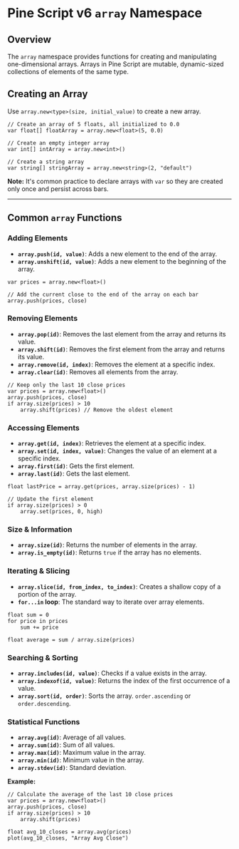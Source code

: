 # Pine Script v6 `array` Namespace

## Overview

The `array` namespace provides functions for creating and manipulating one-dimensional arrays. Arrays in Pine Script are mutable, dynamic-sized collections of elements of the same type.

## Creating an Array

Use `array.new<type>(size, initial_value)` to create a new array.

```pine
// Create an array of 5 floats, all initialized to 0.0
var float[] floatArray = array.new<float>(5, 0.0)

// Create an empty integer array
var int[] intArray = array.new<int>()

// Create a string array
var string[] stringArray = array.new<string>(2, "default")
```

**Note:** It's common practice to declare arrays with `var` so they are created only once and persist across bars.

---

## Common `array` Functions

### Adding Elements

- **`array.push(id, value)`**: Adds a new element to the end of the array.
- **`array.unshift(id, value)`**: Adds a new element to the beginning of the array.

```pine
var prices = array.new<float>()

// Add the current close to the end of the array on each bar
array.push(prices, close)
```

### Removing Elements

- **`array.pop(id)`**: Removes the last element from the array and returns its value.
- **`array.shift(id)`**: Removes the first element from the array and returns its value.
- **`array.remove(id, index)`**: Removes the element at a specific index.
- **`array.clear(id)`**: Removes all elements from the array.

```pine
// Keep only the last 10 close prices
var prices = array.new<float>()
array.push(prices, close)
if array.size(prices) > 10
    array.shift(prices) // Remove the oldest element
```

### Accessing Elements

- **`array.get(id, index)`**: Retrieves the element at a specific index.
- **`array.set(id, index, value)`**: Changes the value of an element at a specific index.
- **`array.first(id)`**: Gets the first element.
- **`array.last(id)`**: Gets the last element.

```pine
float lastPrice = array.get(prices, array.size(prices) - 1)

// Update the first element
if array.size(prices) > 0
    array.set(prices, 0, high)
```

### Size & Information

- **`array.size(id)`**: Returns the number of elements in the array.
- **`array.is_empty(id)`**: Returns `true` if the array has no elements.

### Iterating & Slicing

- **`array.slice(id, from_index, to_index)`**: Creates a shallow copy of a portion of the array.
- **`for...in` loop**: The standard way to iterate over array elements.

```pine
float sum = 0
for price in prices
    sum += price

float average = sum / array.size(prices)
```

### Searching & Sorting

- **`array.includes(id, value)`**: Checks if a value exists in the array.
- **`array.indexof(id, value)`**: Returns the index of the first occurrence of a value.
- **`array.sort(id, order)`**: Sorts the array. `order.ascending` or `order.descending`.

### Statistical Functions

- **`array.avg(id)`**: Average of all values.
- **`array.sum(id)`**: Sum of all values.
- **`array.max(id)`**: Maximum value in the array.
- **`array.min(id)`**: Minimum value in the array.
- **`array.stdev(id)`**: Standard deviation.

**Example:**
```pine
// Calculate the average of the last 10 close prices
var prices = array.new<float>()
array.push(prices, close)
if array.size(prices) > 10
    array.shift(prices)

float avg_10_closes = array.avg(prices)
plot(avg_10_closes, "Array Avg Close")
```
